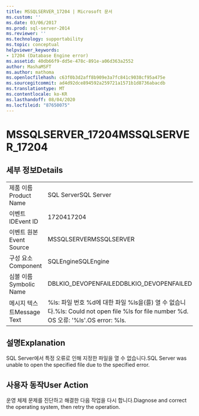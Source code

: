 ```yaml
---
title: MSSQLSERVER_17204 | Microsoft 문서
ms.custom: ''
ms.date: 03/06/2017
ms.prod: sql-server-2014
ms.reviewer: ''
ms.technology: supportability
ms.topic: conceptual
helpviewer_keywords:
- 17204 (Database Engine error)
ms.assetid: 40db66f9-dd5e-478c-891e-a06d363a2552
author: MashaMSFT
ms.author: mathoma
ms.openlocfilehash: c63f0b3d2aff8b909e3a7fc841c9038cf95a475e
ms.sourcegitcommit: ad4d92dce894592a259721a1571b1d8736abacdb
ms.translationtype: MT
ms.contentlocale: ko-KR
ms.lasthandoff: 08/04/2020
ms.locfileid: "87650075"
---
```

# <a name="mssqlserver_17204"></a><span data-ttu-id="c3e5a-102">MSSQLSERVER_17204</span><span class="sxs-lookup"><span data-stu-id="c3e5a-102">MSSQLSERVER_17204</span></span>
    
## <a name="details"></a><span data-ttu-id="c3e5a-103">세부 정보</span><span class="sxs-lookup"><span data-stu-id="c3e5a-103">Details</span></span>  
  
|||  
|-|-|  
|<span data-ttu-id="c3e5a-104">제품 이름</span><span class="sxs-lookup"><span data-stu-id="c3e5a-104">Product Name</span></span>|<span data-ttu-id="c3e5a-105">SQL Server</span><span class="sxs-lookup"><span data-stu-id="c3e5a-105">SQL Server</span></span>|  
|<span data-ttu-id="c3e5a-106">이벤트 ID</span><span class="sxs-lookup"><span data-stu-id="c3e5a-106">Event ID</span></span>|<span data-ttu-id="c3e5a-107">17204</span><span class="sxs-lookup"><span data-stu-id="c3e5a-107">17204</span></span>|  
|<span data-ttu-id="c3e5a-108">이벤트 원본</span><span class="sxs-lookup"><span data-stu-id="c3e5a-108">Event Source</span></span>|<span data-ttu-id="c3e5a-109">MSSQLSERVER</span><span class="sxs-lookup"><span data-stu-id="c3e5a-109">MSSQLSERVER</span></span>|  
|<span data-ttu-id="c3e5a-110">구성 요소</span><span class="sxs-lookup"><span data-stu-id="c3e5a-110">Component</span></span>|<span data-ttu-id="c3e5a-111">SQLEngine</span><span class="sxs-lookup"><span data-stu-id="c3e5a-111">SQLEngine</span></span>|  
|<span data-ttu-id="c3e5a-112">심볼 이름</span><span class="sxs-lookup"><span data-stu-id="c3e5a-112">Symbolic Name</span></span>|<span data-ttu-id="c3e5a-113">DBLKIO_DEVOPENFAILED</span><span class="sxs-lookup"><span data-stu-id="c3e5a-113">DBLKIO_DEVOPENFAILED</span></span>|  
|<span data-ttu-id="c3e5a-114">메시지 텍스트</span><span class="sxs-lookup"><span data-stu-id="c3e5a-114">Message Text</span></span>|<span data-ttu-id="c3e5a-115">%ls: 파일 번호 %d에 대한 파일 %ls을(를) 열 수 없습니다.</span><span class="sxs-lookup"><span data-stu-id="c3e5a-115">%ls: Could not open file %ls for file number %d.</span></span>  <span data-ttu-id="c3e5a-116">OS 오류: '%ls'.</span><span class="sxs-lookup"><span data-stu-id="c3e5a-116">OS error: %ls.</span></span>|  
  
## <a name="explanation"></a><span data-ttu-id="c3e5a-117">설명</span><span class="sxs-lookup"><span data-stu-id="c3e5a-117">Explanation</span></span>  
 <span data-ttu-id="c3e5a-118">SQL Server에서 특정 오류로 인해 지정한 파일을 열 수 없습니다.</span><span class="sxs-lookup"><span data-stu-id="c3e5a-118">SQL Server was unable to open the specified file due to the specified error.</span></span>  
  
## <a name="user-action"></a><span data-ttu-id="c3e5a-119">사용자 동작</span><span class="sxs-lookup"><span data-stu-id="c3e5a-119">User Action</span></span>  
 <span data-ttu-id="c3e5a-120">운영 체제 문제를 진단하고 해결한 다음 작업을 다시 합니다.</span><span class="sxs-lookup"><span data-stu-id="c3e5a-120">Diagnose and correct the operating system, then retry the operation.</span></span>  
  
  
